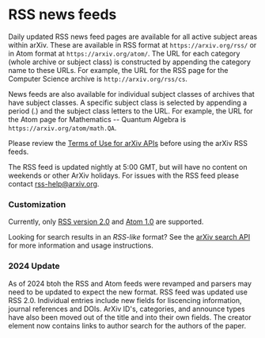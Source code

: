 # RSS news feeds

Daily updated RSS news feed pages are available for all active subject
areas within arXiv. These are available in RSS format at `https://arxiv.org/rss/` or in Atom format at `https://arxiv.org/atom/`. The URL for each category (whole archive or subject
class) is constructed by appending the category name to
these URLs. For example, the URL for the RSS page for the
Computer Science archive is `http://arxiv.org/rss/cs`.

News feeds are also available for individual subject classes of archives
that have subject classes. A specific subject class is selected by
appending a period (.) and the subject class letters to the URL. For
example, the URL for the Atom page for Mathematics -- Quantum Algebra is
`https://arxiv.org/atom/math.QA`.

Please review the [Terms of Use for arXiv APIs](api/tou.md) before using the
arXiv RSS feeds.

The RSS feed is updated nightly at 5:00 GMT, but will have no content on weekends or other ArXiv holidays. For issues with the RSS feed please contact rss-help@arxiv.org.

### Customization
Currently, only [RSS version 2.0](https://www.rssboard.org/rss-2-0) and [Atom 1.0](https://www.rfc-editor.org/rfc/rfc4287) are supported. 

Looking for search results in an *RSS-like* format? See the [arXiv search
API](api/index.md) for more information and usage instructions.

### 2024 Update
As of 2024 btoh the RSS and Atom feeds were revamped and parsers may need to be updated to expect the new format. RSS feed was updated use RSS 2.0.
Individual entries include new fields for liscencing information, journal references and DOIs. ArXiv ID's, categories, and announce types have also been moved out of the title and into their own fields. The creator element now contains links to author search for the authors of the paper.
